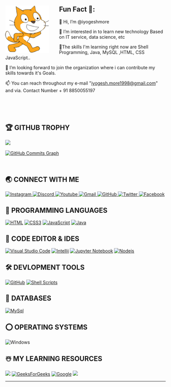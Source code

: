 

## Fun Fact 🎈: <img align="left" height="150" src="https://raw.githubusercontent.com/hicodersofficial/images/main/giphy%20(2).gif" style="margin-right: 2rem;">
👋 Hi, I’m @iyogeshmore

👀 I’m interested in to learn new technology Based on IT service, data science, etc

🌱The skills I'm learning right now are Shell Programming, Java, MySQL ,HTML, CSS JavaScript..

💞️ I’m looking forward to join the organization where i can contribute my skills towards it's Goals.

📫 You can reach throughout my e-mail "iyogesh.more1998@gmail.com" and via. Contact Number + 91 8850055197

</span>
</span>

<br />
<br />

</span>

<br />

## 🏆 **GITHUB TROPHY**

![](https://github-profile-trophy.vercel.app/?username=hicodersofficial&theme=onedark&rank=S,SS,SSS,A,AA,AAA,SECRET,B,BB,BBB)

<a href="http://www.github.com/hicodersofficial"><img src="https://activity-graph.herokuapp.com/graph?username=hicodersofficial&bg_color=1c1917&color=ffffff&line=0891b2&point=ffffff&area_color=1c1917&area=true&hide_border=true&custom_title=GitHub%20Commits%20Graph" alt="GitHub Commits Graph" /></a>

<br />

## 🌏 **CONNECT WITH ME**

   <a href="https://instagram.com/ig_yogesh.more?igshid=YmMyMTA2M2Y="> 
 <img src="https://img.shields.io/badge/Instagram-E4405F?style=for-the-badge&logo=instagram&logoColor=white" title="Instagram"  alt="Instagram"/>
</a>
<a href="https://discord.gg/XyexgJkW"> 
    <img src="https://img.shields.io/badge/Discord-7289DA?style=for-the-badge&logo=discord&logoColor=white" title="Discord"  alt="Discord"/>
</a>
<a href="https://www.youtube.com/channel/UC8aOouBXg_10pTv8FOuz8kw/featured"> 
    <img src="https://img.shields.io/badge/YouTube-FF0000?style=for-the-badge&logo=youtube&logoColor=white" title="Youtube"  alt="Youtube"/>
</a>
<a href="mailto:iyogesh.more1998@gmail.com"> 
    <img src="https://img.shields.io/badge/Gmail-D14836?style=for-the-badge&logo=gmail&logoColor=white" title="Gmail"  alt="Gmail"/>
</a>
<a href="https://github.com/iyogeshmore"> 
    <img src="https://img.shields.io/badge/GitHub-100000?style=for-the-badge&logo=github&logoColor=white" title="GitHub"  alt="GitHub"/>
</a>
<a href="https://twitter.com/YogeshM84850172"> 
    <img src="https://img.shields.io/badge/Twitter-1DA1F2?style=for-the-badge&logo=twitter&logoColor=white" title="Twitter"  alt="Twitter"/>
</a>
<a href="https://www.facebook.com/profile.php?id=100005693325416"> 
    <img src="https://img.shields.io/badge/Facebook-%231877F2.svg?style=for-the-badge&logo=Facebook&logoColor=white" title="Facebook"  alt="Facebook"/>
</a>
<br />

## 🎯 **PROGRAMMING LANGUAGES**

[![HTML](https://img.shields.io/badge/HTML5-E34F26?style=for-the-badge&logo=html5&logoColor=white "HTML")][repo]
[![CSS3](https://img.shields.io/badge/CSS3-1572B6?style=for-the-badge&logo=css3&logoColor=white "CSS")][repo]
[![JavaScript](https://img.shields.io/badge/JavaScript-F7DF1E?style=for-the-badge&logo=javascript&logoColor=black "JavaScript")][repo]
[![Java](https://img.shields.io/badge/java-%23ED8B00.svg?style=for-the-badge&logo=java&logoColor=white "Java")][repo] 

## 📄 **CODE EDITOR & IDES**

[![Visual Studio Code](https://img.shields.io/badge/VS%20Code-0078d7.svg?style=for-the-badge&logo=visual-studio-code&logoColor=white "Visual Studio Code")][repo]
[![Intellij](https://img.shields.io/badge/Intellij%20Studio-3DDC84.svg?style=for-the-badge&logo=intellij&logoColor=white)][repo]
[![Jupyter Notebook](https://img.shields.io/badge/Eclipse-%23FA0F00.svg?style=for-the-badge&logo=eclipse&logoColor=white)][repo]
[![](https://img.shields.io/badge/Node.js-43853D?style=for-the-badge&logo=node.js&logoColor=white "Nodejs")][repo]

## 🛠️ **DEVLOPMENT TOOLS**

[![GitHub](https://img.shields.io/badge/github-%23121011.svg?style=for-the-badge&logo=github&logoColor=white "GitHub")][repo]
[![Shell Scripts](https://img.shields.io/badge/Shell_Script-121011?style=for-the-badge&logo=gnu-bash&logoColor=white)][repo]

## 📅 **DATABASES**

[![MySql](https://img.shields.io/badge/MySQL-00000F?style=for-the-badge&logo=mysql&logoColor=white "MySql")][repo]

## ⭕ **OPERATING SYSTEMS**

![Windows](https://img.shields.io/badge/Windows-0078D6?style=for-the-badge&logo=windows&logoColor=white)


## ☃️ **MY LEARNING RESOURCES**

[![](https://img.shields.io/badge/YouTube-FF0000?style=for-the-badge&logo=youtube&logoColor=white)][youtube]
[![GeeksForGeeks](https://img.shields.io/badge/GeeksforGeeks-gray?style=for-the-badge&logo=geeksforgeeks&logoColor=35914c)][gog]
[![Google](https://img.shields.io/badge/google-4285F4?style=for-the-badge&logo=google&logoColor=white)][google]
[![](https://img.shields.io/badge/GitHub-100000?style=for-the-badge&logo=github&logoColor=white)][github]

[github]: https://github.com/
[google]: https://www.google.com
[wiki]: https://en.wikipedia.org/wiki/Main_Page
[youtube]: https://www.instagram.com/p/Cbe0bkdLhNr/
[gog]: https://www.geeksforgeeks.org/
[repo]: https://github.com/hicodersofficial?tab=repositories

<hr />

